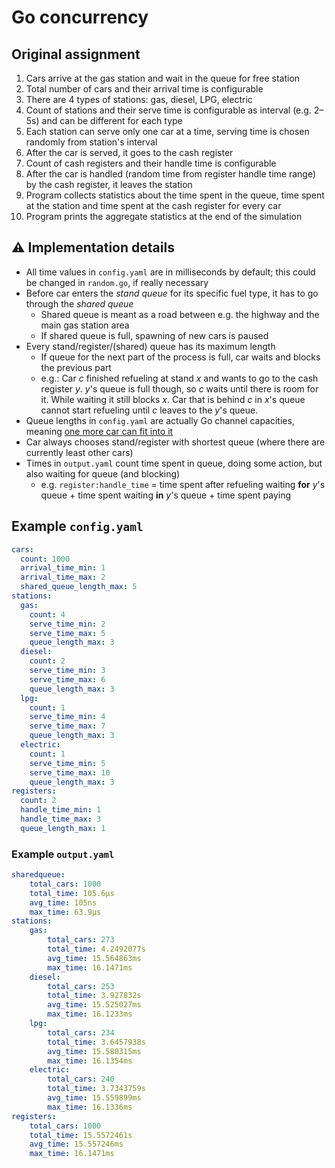 # Go concurrency

## Original assignment

1. Cars arrive at the gas station and wait in the queue for free station
1. Total number of cars and their arrival time is configurable
1. There are 4 types of stations: gas, diesel, LPG, electric
1. Count of stations and their serve time is configurable as interval (e.g. 2–5s) and can be different for each type
1. Each station can serve only one car at a time, serving time is chosen randomly from station's interval
1. After the car is served, it goes to the cash register
1. Count of cash registers and their handle time is configurable
1. After the car is handled (random time from register handle time range) by the cash register, it leaves the station
1. Program collects statistics about the time spent in the queue, time spent at the station and time spent at the cash register for every car
1. Program prints the aggregate statistics at the end of the simulation

## ⚠ Implementation details

* All time values in `config.yaml` are in milliseconds by default; this could be changed in `random.go`, if really necessary
* Before car enters the _stand queue_ for its specific fuel type, it has to go through the _shared queue_
  * Shared queue is meant as a road between e.g. the highway and the main gas station area
  * If shared queue is full, spawning of new cars is paused
* Every stand/register/(shared) queue has its maximum length
  * If queue for the next part of the process is full, car waits and blocks the previous part
  * e.g.: Car _c_ finished refueling at stand _x_ and wants to go to the cash register _y_. _y_'s queue is full though, so _c_ waits until there is room for it. While waiting it still blocks _x_. Car that is behind _c_ in _x_'s queue cannot start refueling until _c_ leaves to the _y_'s queue.
* Queue lengths in `config.yaml` are actually Go channel capacities, meaning [one more car can fit into it](https://stackoverflow.com/a/25539742)
* Car always chooses stand/register with shortest queue (where there are currently least other cars)
* Times in `output.yaml` count time spent in queue, doing some action, but also waiting for queue (and blocking)
  * e.g. `register:handle_time` = time spent after refueling waiting __for__ _y_'s queue + time spent waiting __in__ _y_'s queue + time spent paying

## Example `config.yaml`

```yaml
cars:
  count: 1000
  arrival_time_min: 1
  arrival_time_max: 2
  shared_queue_length_max: 5
stations:
  gas:
    count: 4
    serve_time_min: 2
    serve_time_max: 5
    queue_length_max: 3
  diesel:
    count: 2
    serve_time_min: 3
    serve_time_max: 6
    queue_length_max: 3
  lpg:
    count: 1
    serve_time_min: 4
    serve_time_max: 7
    queue_length_max: 3
  electric:
    count: 1
    serve_time_min: 5
    serve_time_max: 10
    queue_length_max: 3
registers:
  count: 2
  handle_time_min: 1
  handle_time_max: 3
  queue_length_max: 1
```

### Example `output.yaml`

```yaml
sharedqueue:
    total_cars: 1000
    total_time: 105.6µs
    avg_time: 105ns
    max_time: 63.9µs
stations:
    gas:
        total_cars: 273
        total_time: 4.2492077s
        avg_time: 15.564863ms
        max_time: 16.1471ms
    diesel:
        total_cars: 253
        total_time: 3.927832s
        avg_time: 15.525027ms
        max_time: 16.1233ms
    lpg:
        total_cars: 234
        total_time: 3.6457938s
        avg_time: 15.580315ms
        max_time: 16.1354ms
    electric:
        total_cars: 240
        total_time: 3.7343759s
        avg_time: 15.559899ms
        max_time: 16.1336ms
registers:
    total_cars: 1000
    total_time: 15.5572461s
    avg_time: 15.557246ms
    max_time: 16.1471ms
```
